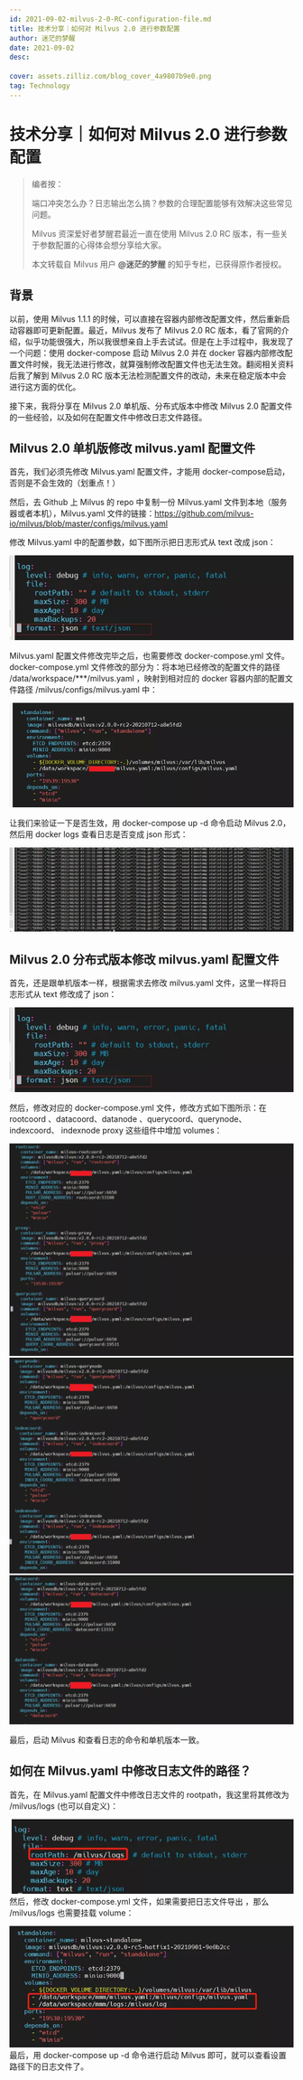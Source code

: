 ```yaml
---
id: 2021-09-02-milvus-2-0-RC-configuration-file.md
title: 技术分享｜如何对 Milvus 2.0 进行参数配置
author: 迷茫的梦醒
date: 2021-09-02
desc:

cover: assets.zilliz.com/blog_cover_4a9807b9e0.png
tag: Technology
---
```




# 技术分享｜如何对 Milvus 2.0 进行参数配置

> 编者按：
>
> 端口冲突怎么办？日志输出怎么搞？参数的合理配置能够有效解决这些常见问题。
>
> Milvus 资深爱好者梦醒君最近一直在使用 Milvus 2.0 RC 版本，有一些关于参数配置的心得体会想分享给大家。
>
> 本文转载自 Milvus 用户 **@迷茫的梦醒** 的知乎专栏，已获得原作者授权。

## 背景

以前，使用 Milvus 1.1.1 的时候，可以直接在容器内部修改配置文件，然后重新启动容器即可更新配置。最近，Milvus 发布了 Milvus 2.0 RC 版本，看了官网的介绍，似乎功能很强大，所以我很想亲自上手去试试。但是在上手过程中，我发现了一个问题：使用 docker-compose 启动 Milvus 2.0 并在 docker 容器内部修改配置文件时候，我无法进行修改，就算强制修改配置文件也无法生效。翻阅相关资料后我了解到 Milvus 2.0 RC 版本无法检测配置文件的改动，未来在稳定版本中会进行这方面的优化。

接下来，我将分享在 Milvus 2.0 单机版、分布式版本中修改 Milvus 2.0 配置文件的一些经验，以及如何在配置文件中修改日志文件路径。

## Milvus 2.0 单机版修改 milvus.yaml 配置文件

首先，我们必须先修改 Milvus.yaml 配置文件，才能用 docker-compose启动，否则是不会生效的（划重点！）

然后，去 Github 上 Milvus 的 repo 中复制一份 Milvus.yaml 文件到本地（服务器或者本机），Milvus.yaml 文件的链接：https://github.com/milvus-io/milvus/blob/master/configs/milvus.yaml

修改 Milvus.yaml 中的配置参数，如下图所示把日志形式从 text 改成 json：

![1](../assets/0902/1.png)

Milvus.yaml 配置文件修改完毕之后，也需要修改 docker-compose.yml 文件。docker-compose.yml 文件修改的部分为：将本地已经修改的配置文件的路径 /data/workspace/***/milvus.yaml ，映射到相对应的 docker 容器内部的配置文件路径 /milvus/configs/milvus.yaml 中：

![2](../assets/0902/2.png)

让我们来验证一下是否生效，用 docker-compose up -d 命令启动 Milvus 2.0，然后用 docker logs 查看日志是否变成 json 形式：

![3](../assets/0902/3.png)

## Milvus 2.0 分布式版本修改 milvus.yaml 配置文件

首先，还是跟单机版本一样，根据需求去修改 milvus.yaml 文件，这里一样将日志形式从 text 修改成了 json：

![4](../assets/0902/4.png)

然后，修改对应的 docker-compose.yml 文件，修改方式如下图所示：在 rootcoord 、datacoord、datanode 、querycoord、querynode、 indexcoord、 indexnode proxy 这些组件中增加 volumes：

![5](../assets/0902/5.png)
![6](../assets/0902/6.png)
![7](../assets/0902/7.png)

最后，启动 Milvus 和查看日志的命令和单机版本一致。


## 如何在 Milvus.yaml 中修改日志文件的路径？

首先，在 Milvus.yaml 配置文件中修改日志文件的 rootpath，我这里将其修改为 /milvus/logs (也可以自定义)：

![8](../assets/0902/8.png)
然后，修改 docker-compose.yml 文件，如果需要把日志文件导出 ，那么 /milvus/logs 也需要挂载 volume：

![9](../assets/0902/9.png)
最后，用 docker-compose up -d 命令进行启动 Milvus 即可，就可以查看设置路径下的日志文件了。

